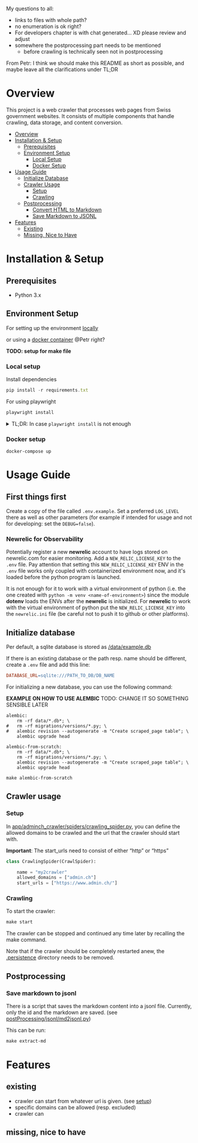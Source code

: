 My questions to all: 

- links to files with whole path?
- no enumeration is ok right?
- For developers chapter is with chat generated… XD please review and adjust
- somewhere the postprocessing part needs to be mentioned
    - before crawling is technically seen not in postprocessing

From Petr: I think we should make this README as short as possible, and maybe leave all the clarifications under TL;DR

# Overview

This project is a web crawler that processes web pages from Swiss government websites. It consists of multiple components that handle crawling, data storage, and content conversion.

- [Overview](#overview)
- [Installation & Setup](#installation--setup)
  - [Prerequisites](#prerequisites)
  - [Environment Setup](#environment-setup)
    - [Local Setup](#local-setup)
    - [Docker Setup](#docker-setup)
- [Usage Guide](#usage-guide)
  - [Initialize Database](#initialize-database)
  - [Crawler Usage](#crawler-usage)
    - [Setup](#setup)
    - [Crawling](#crawling)
  - [Postprocessing](#postprocessing)
    - [Convert HTML to Markdown](#convert-html-to-markdown)
    - [Save Markdown to JSONL](#save-markdown-to-jsonl)
- [Features](#features)
  - [Existing](#existing)
  - [Missing, Nice to Have](#missing-nice-to-have)

# Installation & Setup

## Prerequisites

- Python 3.x

## Environment Setup

For setting up the environment [locally](#local-setup)

or using a [docker container](#docker-setup) @Petr right?

**TODO: setup for make file**

### Local setup
<!--
Clone the repository
```jsx
git clone git@github.com:n3tti/DS-Lab.git
```
(Preferred but not required:) Create a python virtual environment and activate it
```
python -m venv VENV_NAME
source PATH_TO_VENV/bin/activate
```
-->
Install dependencies

```jsx
pip install -r requirements.txt
```
For using playwright

```bash
playwright install
```

<details>
	<summary>TL;DR: In case <code>playwright install</code> is not enough</summary>
	Playwright will produce errors and might require installation of the following libs (within the Apptainer it should be possible to run it without having system-wide sudo access):
	<pre><code class="language-bash">
sudo apt-get install libnss3 \
    libnspr4 \
    libatk1.0-0 \
    libatk-bridge2.0-0 \
    libatspi2.0-0 \
    libgbm1
	</code></pre>
</details>

### Docker setup

```docker
docker-compose up
```

# Usage Guide

## First things first

Create a copy of the file called `.env.example`. Set a preferred `LOG_LEVEL` there as well as other parameters (for example if intended for usage and not for developing: set the `DEBUG=false`).

### Newrelic for Observability

Potentially register a new **newrelic** account to have logs stored on newrelic.com for easier monitoring. Add a `NEW_RELIC_LICENSE_KEY` to the `.env` file. Pay attention that setting this `NEW_RELIC_LICENSE_KEY` ENV in the `.env` file works only coupled with containerized environment now, and it's loaded before the python program is launched.

It is not enough for it to work with a virtual environment of python (i.e. the one created with `python -m venv <name-of-environment>`) since the module **dotenv** loads the ENVs after the **newrelic** is initialized. For **newrelic** to work with the virtual environment of python put the `NEW_RELIC_LICENSE_KEY` into the `newrelic.ini` file (be careful not to push it to github or other platforms).


## Initialize database

Per default, a sqlite database is stored as [/data/example.db](./data/)

 If there is an existing database or the path resp. name should be different, create a `.env`  file and add this line:

```makefile
DATABASE_URL=sqlite:///PATH_TO_DB/DB_NAME
```

For initializing a new database, you can use the following command:

**EXAMPLE ON HOW TO USE ALEMBIC** TODO: CHANGE IT SO SOMETHING SENSIBLE LATER
```
alembic:
	rm -rf data/*.db*; \
# 	rm -rf migrations/versions/*.py; \
# 	alembic revision --autogenerate -m "Create scraped_page table"; \
	alembic upgrade head

alembic-from-scratch:
	rm -rf data/*.db*; \
	rm -rf migrations/versions/*.py; \
	alembic revision --autogenerate -m "Create scraped_page table"; \
	alembic upgrade head
```

```makefile
make alembic-from-scratch
```

## Crawler usage

### Setup

In [app/adminch_crawler/spiders/crawling_spider.py](./app/adminch_crawler/spiders/crawling_spider.py), you can define the allowed domains to be crawled and the url that the crawler should start with.

**Important**: The start_urls need to consist of either “http” or “https” 

```python
class CrawlingSpider(CrawlSpider):

    name = "my2crawler"
    allowed_domains = ["admin.ch"]
    start_urls = ["https://www.admin.ch/"]
```

### Crawling

To start the crawler:

```makefile
make start
```

The crawler can be stopped and continued any time later by recalling the make command.

Note that if the crawler should be completely restarted anew, the [.persistence](./.persistence/) directory needs to be removed.

## Postprocessing

<!--
### Convert html to markdown

#### Before crawling

If a specific markdown format is required before starting the crawler, change the function
`format_content_with_markdown` which can be found in [app/adminch_crawler/spiders/crawling_spider.py](./app/adminch_crawler/spiders/crawling_spider.py).

#### After crawling

If all markdown entries of the database need complete change and the change should be written into the database, adjust the function `convert_to_md` in [app/html2md/converter.py](./app/html2md/converter.py) and run the following make command:

```makefile
make html2md
```

The mentioned function in this script can also be individually called. It expects an html as string as input and returns the markdown as a string.
-->
### Save markdown to jsonl

There is a script that saves the markdown content into a jsonl file. Currently, only the id and the markdown are saved. (see [postProcessing/jsonl/md2jsonl.py](./postProcessing/jsonl/md2jsonl.py))

This can be run:

```makefile
make extract-md
```

# Features

## existing

- crawler can start from whatever url is given. (see [setup](#setup))
- specific domains can be allowed (resp. excluded)
- crawler can

## missing, nice to have
